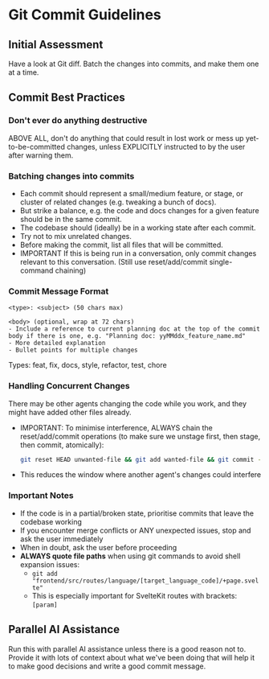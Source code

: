 # Git Commit Guidelines

## Initial Assessment
Have a look at Git diff. Batch the changes into commits, and make them one at a time.

## Commit Best Practices

### Don't ever do anything destructive

ABOVE ALL, don't do anything that could result in lost work or mess up yet-to-be-committed changes, unless EXPLICITLY instructed to by the user after warning them.


### Batching changes into commits
- Each commit should represent a small/medium feature, or stage, or cluster of related changes (e.g. tweaking a bunch of docs).
- But strike a balance, e.g. the code and docs changes for a given feature should be in the same commit.
- The codebase should (ideally) be in a working state after each commit.
- Try not to mix unrelated changes.
- Before making the commit, list all files that will be committed.
- IMPORTANT If this is being run in a conversation, only commit changes relevant to this conversation. (Still use reset/add/commit single-command chaining)

### Commit Message Format
```
<type>: <subject> (50 chars max)

<body> (optional, wrap at 72 chars)
- Include a reference to current planning doc at the top of the commit body if there is one, e.g. "Planning doc: yyMMddx_feature_name.md"
- More detailed explanation
- Bullet points for multiple changes
```

Types: feat, fix, docs, style, refactor, test, chore

### Handling Concurrent Changes
There may be other agents changing the code while you work, and they might have added other files already.
- IMPORTANT: To minimise interference, ALWAYS chain the reset/add/commit operations (to make sure we unstage first, then stage, then commit, atomically):
  ```bash
  git reset HEAD unwanted-file && git add wanted-file && git commit -m "fix: resolve auth bug"
  ```
- This reduces the window where another agent's changes could interfere

### Important Notes
- If the code is in a partial/broken state, prioritise commits that leave the codebase working
- If you encounter merge conflicts or ANY unexpected issues, stop and ask the user immediately
- When in doubt, ask the user before proceeding
- **ALWAYS quote file paths** when using git commands to avoid shell expansion issues:
  - `git add "frontend/src/routes/language/[target_language_code]/+page.svelte"`
  - This is especially important for SvelteKit routes with brackets: `[param]`


## Parallel AI Assistance

Run this with parallel AI assistance unless there is a good reason not to. Provide it with lots of context about what we've been doing that will help it to make good decisions and write a good commit message.